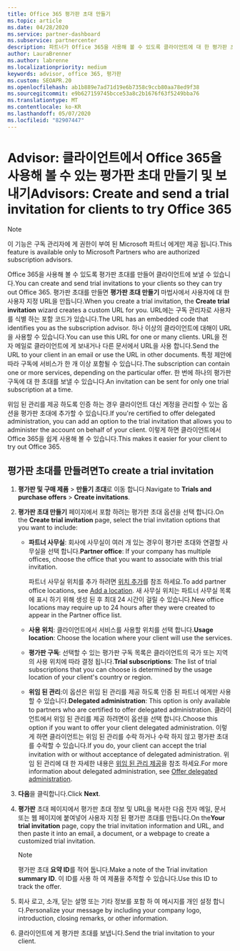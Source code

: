 ```yaml
---
title: Office 365 평가판 초대 만들기
ms.topic: article
ms.date: 04/28/2020
ms.service: partner-dashboard
ms.subservice: partnercenter
description: 파트너가 Office 365을 사용해 볼 수 있도록 클라이언트에 대 한 평가판 초대를 만들고 보내는 방법을 알아봅니다. 파트너는 인증 된 구독 관리자가 됩니다.
author: LauraBrenner
ms.author: labrenne
ms.localizationpriority: medium
keywords: advisor, office 365, 평가판
ms.custom: SEOAPR.20
ms.openlocfilehash: ab1b889e7ad71d19e6b7358c9ccb80aa78ed9f38
ms.sourcegitcommit: e9b627159745bcce53a8c2b1676f63f5249bba76
ms.translationtype: MT
ms.contentlocale: ko-KR
ms.lasthandoff: 05/07/2020
ms.locfileid: "82907447"
---
```

# <a name="advisors-create-and-send-a-trial-invitation-for-clients-to-try-office-365"></a><span data-ttu-id="74ecd-105">Advisor: 클라이언트에서 Office 365을 사용해 볼 수 있는 평가판 초대 만들기 및 보내기</span><span class="sxs-lookup"><span data-stu-id="74ecd-105">Advisors: Create and send a trial invitation for clients to try Office 365</span></span>

> [!NOTE]
> <span data-ttu-id="74ecd-106">이 기능은 구독 관리자에 게 권한이 부여 된 Microsoft 파트너 에게만 제공 됩니다.</span><span class="sxs-lookup"><span data-stu-id="74ecd-106">This feature is available only to Microsoft Partners who are authorized subscription advisors.</span></span> 

<span data-ttu-id="74ecd-107">Office 365을 사용해 볼 수 있도록 평가판 초대를 만들어 클라이언트에 보낼 수 있습니다.</span><span class="sxs-lookup"><span data-stu-id="74ecd-107">You can create and send trial invitations to your clients so they can try out Office 365.</span></span> <span data-ttu-id="74ecd-108">평가판 초대를 만들면 **평가판 초대 만들기** 마법사에서 사용자에 대 한 사용자 지정 URL을 만듭니다.</span><span class="sxs-lookup"><span data-stu-id="74ecd-108">When you create a trial invitation, the **Create trial invitation** wizard creates a custom URL for you.</span></span> <span data-ttu-id="74ecd-109">URL에는 구독 관리자로 사용자를 식별 하는 포함 코드가 있습니다.</span><span class="sxs-lookup"><span data-stu-id="74ecd-109">The URL has an embedded code that identifies you as the subscription advisor.</span></span> <span data-ttu-id="74ecd-110">하나 이상의 클라이언트에 대해이 URL을 사용할 수 있습니다.</span><span class="sxs-lookup"><span data-stu-id="74ecd-110">You can use this URL for one or many clients.</span></span> <span data-ttu-id="74ecd-111">URL을 전자 메일로 클라이언트에 게 보내거나 다른 문서에서 URL을 사용 합니다.</span><span class="sxs-lookup"><span data-stu-id="74ecd-111">Send the URL to your client in an email or use the URL in other documents.</span></span> <span data-ttu-id="74ecd-112">특정 제안에 따라 구독에 서비스가 한 개 이상 포함될 수 있습니다.</span><span class="sxs-lookup"><span data-stu-id="74ecd-112">The subscription can contain one or more services, depending on the particular offer.</span></span> <span data-ttu-id="74ecd-113">한 번에 하나의 평가판 구독에 대 한 초대를 보낼 수 있습니다.</span><span class="sxs-lookup"><span data-stu-id="74ecd-113">An invitation can be sent for only one trial subscription at a time.</span></span>

<span data-ttu-id="74ecd-114">위임 된 관리를 제공 하도록 인증 하는 경우 클라이언트 대신 계정을 관리할 수 있는 옵션을 평가판 초대에 추가할 수 있습니다.</span><span class="sxs-lookup"><span data-stu-id="74ecd-114">If you're certified to offer delegated administration, you can add an option to the trial invitation that allows you to administer the account on behalf of your client.</span></span> <span data-ttu-id="74ecd-115">이렇게 하면 클라이언트에서 Office 365을 쉽게 사용해 볼 수 있습니다.</span><span class="sxs-lookup"><span data-stu-id="74ecd-115">This makes it easier for your client to try out Office 365.</span></span>

## <a name="to-create-a-trial-invitation"></a><span data-ttu-id="74ecd-116">평가판 초대를 만들려면</span><span class="sxs-lookup"><span data-stu-id="74ecd-116">To create a trial invitation</span></span>

1. <span data-ttu-id="74ecd-117">**평가판 및 구매 제품** > **만들기 초대**로 이동 합니다.</span><span class="sxs-lookup"><span data-stu-id="74ecd-117">Navigate to **Trials and purchase offers** > **Create invitations**.</span></span>

2. <span data-ttu-id="74ecd-118">**평가판 초대 만들기** 페이지에서 포함 하려는 평가판 초대 옵션을 선택 합니다.</span><span class="sxs-lookup"><span data-stu-id="74ecd-118">On the **Create trial invitation** page, select the trial invitation options that you want to include:</span></span>

    - <span data-ttu-id="74ecd-119">**파트너 사무실**: 회사에 사무실이 여러 개 있는 경우이 평가판 초대와 연결할 사무실을 선택 합니다.</span><span class="sxs-lookup"><span data-stu-id="74ecd-119">**Partner office**: If your company has multiple offices, choose the office that you want to associate with this trial invitation.</span></span>

        <span data-ttu-id="74ecd-120">파트너 사무실 위치를 추가 하려면 [위치 추가](manage-locations.md)를 참조 하세요.</span><span class="sxs-lookup"><span data-stu-id="74ecd-120">To add partner office locations, see [Add a location](manage-locations.md).</span></span> <span data-ttu-id="74ecd-121">새 사무실 위치는 파트너 사무실 목록에 표시 하기 위해 생성 된 후 최대 24 시간이 걸릴 수 있습니다.</span><span class="sxs-lookup"><span data-stu-id="74ecd-121">New office locations may require up to 24 hours after they were created to appear in the Partner office list.</span></span>

    - <span data-ttu-id="74ecd-122">**사용 위치**: 클라이언트에서 서비스를 사용할 위치를 선택 합니다.</span><span class="sxs-lookup"><span data-stu-id="74ecd-122">**Usage location**: Choose the location where your client will use the services.</span></span>
    - <span data-ttu-id="74ecd-123">**평가판 구독**: 선택할 수 있는 평가판 구독 목록은 클라이언트의 국가 또는 지역의 사용 위치에 따라 결정 됩니다.</span><span class="sxs-lookup"><span data-stu-id="74ecd-123">**Trial subscriptions**: The list of trial subscriptions that you can choose is determined by the usage location of your client's country or region.</span></span>
    - <span data-ttu-id="74ecd-124">**위임 된 관리**:이 옵션은 위임 된 관리를 제공 하도록 인증 된 파트너 에게만 사용할 수 있습니다.</span><span class="sxs-lookup"><span data-stu-id="74ecd-124">**Delegated administration**: This option is only available to partners who are certified to offer delegated administration.</span></span> <span data-ttu-id="74ecd-125">클라이언트에서 위임 된 관리를 제공 하려면이 옵션을 선택 합니다.</span><span class="sxs-lookup"><span data-stu-id="74ecd-125">Choose this option if you want to offer your client delegated administration.</span></span> <span data-ttu-id="74ecd-126">이렇게 하면 클라이언트는 위임 된 관리를 수락 하거나 수락 하지 않고 평가판 초대를 수락할 수 있습니다.</span><span class="sxs-lookup"><span data-stu-id="74ecd-126">If you do, your client can accept the trial invitation with or without acceptance of delegated administration.</span></span> <span data-ttu-id="74ecd-127">위임 된 관리에 대 한 자세한 내용은 [위임 된 관리 제공](customers_revoke_admin_privileges.md)을 참조 하세요.</span><span class="sxs-lookup"><span data-stu-id="74ecd-127">For more information about delegated administration, see [Offer delegated administration](customers_revoke_admin_privileges.md).</span></span>

3. <span data-ttu-id="74ecd-128">**다음**을 클릭합니다.</span><span class="sxs-lookup"><span data-stu-id="74ecd-128">Click **Next**.</span></span>

4. <span data-ttu-id="74ecd-129">**평가판** 초대 페이지에서 평가판 초대 정보 및 URL을 복사한 다음 전자 메일, 문서 또는 웹 페이지에 붙여넣어 사용자 지정 된 평가판 초대를 만듭니다.</span><span class="sxs-lookup"><span data-stu-id="74ecd-129">On the**Your trial invitation** page, copy the trial invitation information and URL, and then paste it into an email, a document, or a webpage to create a customized trial invitation.</span></span>

    > [!NOTE]
    > <span data-ttu-id="74ecd-130">평가판 초대 **요약 ID**를 적어 둡니다.</span><span class="sxs-lookup"><span data-stu-id="74ecd-130">Make a note of the Trial invitation **summary ID**.</span></span> <span data-ttu-id="74ecd-131">이 ID를 사용 하 여 제품을 추적할 수 있습니다.</span><span class="sxs-lookup"><span data-stu-id="74ecd-131">Use this ID to track the offer.</span></span>

5. <span data-ttu-id="74ecd-132">회사 로고, 소개, 닫는 설명 또는 기타 정보를 포함 하 여 메시지를 개인 설정 합니다.</span><span class="sxs-lookup"><span data-stu-id="74ecd-132">Personalize your message by including your company logo, introduction, closing remarks, or other information.</span></span>

6. <span data-ttu-id="74ecd-133">클라이언트에 게 평가판 초대를 보냅니다.</span><span class="sxs-lookup"><span data-stu-id="74ecd-133">Send the trial invitation to your client.</span></span>

